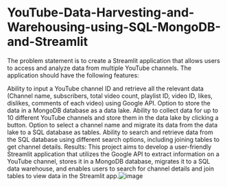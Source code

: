 # YouTube-Data-Harvesting-and-Warehousing-using-SQL-MongoDB-and-Streamlit
The problem statement is to create a Streamlit application that allows users to access and analyze data from multiple YouTube channels. The application should have the following features:

Ability to input a YouTube channel ID and retrieve all the relevant data (Channel name, subscribers, total video count, playlist ID, video ID, likes, dislikes, comments of each video) using Google API.
Option to store the data in a MongoDB database as a data lake.
Ability to collect data for up to 10 different YouTube channels and store them in the data lake by clicking a button.
Option to select a channel name and migrate its data from the data lake to a SQL database as tables.
Ability to search and retrieve data from the SQL database using different search options, including joining tables to get channel details.
Results: This project aims to develop a user-friendly Streamlit application that utilizes the Google API to extract information on a YouTube channel, stores it in a MongoDB database, migrates it to a SQL data warehouse, and enables users to search for channel details and join tables to view data in the Streamlit app.![image](https://github.com/user-attachments/assets/24d0e1ec-fd20-4371-aa60-42d20f41cec0)
